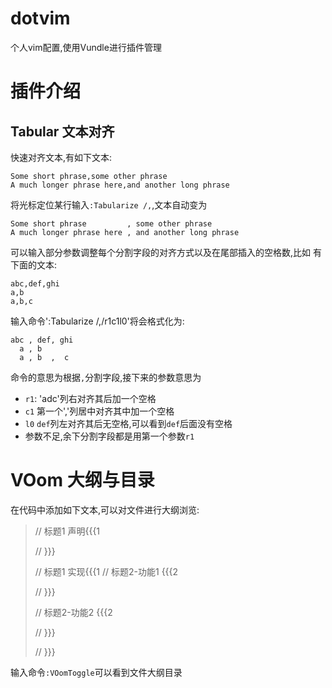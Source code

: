 # dotvim

个人vim配置,使用Vundle进行插件管理

# 插件介绍

## Tabular 文本对齐

快速对齐文本,有如下文本:
>
    Some short phrase,some other phrase
    A much longer phrase here,and another long phrase

将光标定位某行输入`:Tabularize /,`,文本自动变为

>
    Some short phrase         , some other phrase
    A much longer phrase here , and another long phrase

可以输入部分参数调整每个分割字段的对齐方式以及在尾部插入的空格数,比如
有下面的文本:
>
    abc,def,ghi
    a,b
    a,b,c

输入命令':Tabularize /,/r1c1l0'将会格式化为:
>
    abc , def, ghi
      a , b
      a , b  ,  c

命令的意思为根据`,`分割字段,接下来的参数意思为
- `r1`: 'adc'列右对齐其后加一个空格
- `c1` 第一个','列居中对齐其中加一个空格
- `l0` `def`列左对齐其后无空格,可以看到`def`后面没有空格
- 参数不足,余下分割字段都是用第一个参数`r1`

# VOom 大纲与目录

在代码中添加如下文本,可以对文件进行大纲浏览:


>// 标题1 声明{{{1
>
>// }}}
>
>// 标题1 实现{{{1
>// 标题2-功能1 {{{2
>
>
>// }}}
>
>// 标题2-功能2 {{{2
>
>
>// }}}
>
>// }}}


输入命令`:VOomToggle`可以看到文件大纲目录

